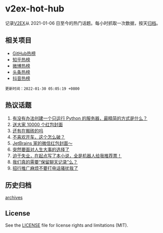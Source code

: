 # v2ex-hot-hub

 记录[V2EX](https://www.v2ex.com/)从 2021-01-06 日至今的热门话题。每小时抓取一次数据，按天[归档](archives)。
 
 ## 相关项目

- [GitHub热榜](https://github.com/lonnyzhang423/github-hot-hub)
- [知乎热榜](https://github.com/lonnyzhang423/zhihu-hot-hub)
- [微博热榜](https://github.com/lonnyzhang423/weibo-hot-hub)
- [头条热榜](https://github.com/lonnyzhang423/toutiao-hot-hub)
- [抖音热榜](https://github.com/lonnyzhang423/douyin-hot-hub)


 `更新时间：2022-01-30 05:05:19 +0800`

## 热议话题

1. [有没有办法创建一个只运行 Python 的服务器，最精简的方式是什么？](https://www.v2ex.com/t/831269)
1. [送大家 10000 个红包封面](https://www.v2ex.com/t/831223)
1. [还有在搬砖的吗](https://www.v2ex.com/t/831271)
1. [不喜欢开车，这个怎么破？](https://www.v2ex.com/t/831274)
1. [JetBrains 家的微信红包封面～](https://www.v2ex.com/t/831233)
1. [突然要面对人生大事的选择了](https://www.v2ex.com/t/831314)
1. [迫于失业，在起点写了本小说，全是机器人给我推荐票！](https://www.v2ex.com/t/831260)
1. [我们真的需要“保留聊天记录”么？](https://www.v2ex.com/t/831336)
1. [招行推广麻烦不要打电话骚扰我了](https://www.v2ex.com/t/831304)

## 历史归档

[archives](archives)

## License

See the [LICENSE](LICENSE) file for license rights and limitations (MIT).

